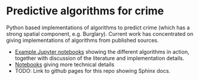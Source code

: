 # Predictive algorithms for crime

Python based implementations of algorithms to predict crime (which has a strong spatial
component, e.g. Burglary).  Current work has concentrated on giving implementations of
algorithms from published sources.

- [Example Jupyter notebooks](tree/master/examples) showing the different algorithms in action, together with
  discussion of the literature and implementation details.
- [Notebooks](tree/master/notebooks) giving more technical details
- TODO: Link to github pages for this repo showing Sphinx docs.